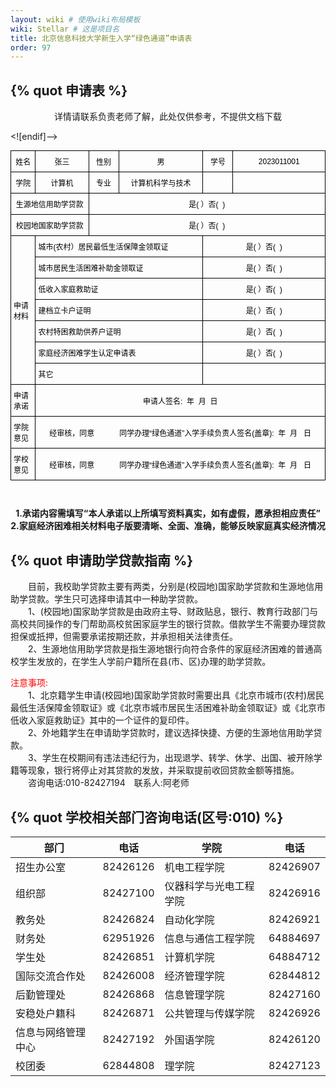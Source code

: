 ```yaml
---
layout: wiki # 使用wiki布局模板
wiki: Stellar # 这是项目名
title: 北京信息科技大学新生入学“绿色通道”申请表
order: 97
---
```


##

## {% quot 申请表 %}

<div class="tag-plugin note">
    <div class="body">
        <p style="text-align:center;">
详情请联系负责老师了解，此处仅供参考，不提供文档下载
</p>
    </div>
</div>


<html xmlns:v="urn:schemas-microsoft-com:vml" xmlns:o="urn:schemas-microsoft-com:office:office"
    xmlns:w="urn:schemas-microsoft-com:office:word" xmlns:m="http://schemas.microsoft.com/office/2004/12/omml"
    xmlns="http://www.w3.org/TR/REC-html40">

<head>
    <meta http-equiv=Content-Type content="text/html; charset=gb2312">
    <meta name=ProgId content=Word.Document>
    <meta name=Generator content="Microsoft Word 15">
    <meta name=Originator content="Microsoft Word 15">
    <link rel=File-List href="姓名.files/filelist.xml">
    <!--[if gte mso 9]><xml>
 <o:DocumentProperties>
  <o:Author>高 晗</o:Author>
  <o:LastAuthor>高 晗</o:LastAuthor>
  <o:Revision>2</o:Revision>
  <o:TotalTime>3</o:TotalTime>
  <o:Created>2023-04-03T13:48:00Z</o:Created>
  <o:LastSaved>2023-04-03T14:10:00Z</o:LastSaved>
  <o:Pages>1</o:Pages>
  <o:Words>58</o:Words>
  <o:Characters>332</o:Characters>
  <o:Lines>2</o:Lines>
  <o:Paragraphs>1</o:Paragraphs>
  <o:CharactersWithSpaces>389</o:CharactersWithSpaces>
  <o:Version>16.00</o:Version>
 </o:DocumentProperties>
 <o:OfficeDocumentSettings>
  <o:AllowPNG/>
 </o:OfficeDocumentSettings>
</xml><![endif]-->
    <link rel=themeData href="姓名.files/themedata.thmx">
    <link rel=colorSchemeMapping href="姓名.files/colorschememapping.xml">
    <!--[if gte mso 9]><xml>
 <w:WordDocument>
  <w:View>Print</w:View>
  <w:Zoom>132</w:Zoom>
  <w:SpellingState>Clean</w:SpellingState>
  <w:GrammarState>Clean</w:GrammarState>
  <w:TrackMoves>false</w:TrackMoves>
  <w:TrackFormatting/>
  <w:PunctuationKerning/>
  <w:DrawingGridVerticalSpacing>7.8 磅</w:DrawingGridVerticalSpacing>
  <w:DisplayHorizontalDrawingGridEvery>0</w:DisplayHorizontalDrawingGridEvery>
  <w:DisplayVerticalDrawingGridEvery>2</w:DisplayVerticalDrawingGridEvery>
  <w:ValidateAgainstSchemas/>
  <w:SaveIfXMLInvalid>false</w:SaveIfXMLInvalid>
  <w:IgnoreMixedContent>false</w:IgnoreMixedContent>
  <w:AlwaysShowPlaceholderText>false</w:AlwaysShowPlaceholderText>
  <w:DoNotPromoteQF/>
  <w:LidThemeOther>EN-US</w:LidThemeOther>
  <w:LidThemeAsian>ZH-CN</w:LidThemeAsian>
  <w:LidThemeComplexScript>X-NONE</w:LidThemeComplexScript>
  <w:Compatibility>
   <w:SpaceForUL/>
   <w:BalanceSingleByteDoubleByteWidth/>
   <w:DoNotLeaveBackslashAlone/>
   <w:ULTrailSpace/>
   <w:DoNotExpandShiftReturn/>
   <w:AdjustLineHeightInTable/>
   <w:BreakWrappedTables/>
   <w:SnapToGridInCell/>
   <w:WrapTextWithPunct/>
   <w:UseAsianBreakRules/>
   <w:DontGrowAutofit/>
   <w:SplitPgBreakAndParaMark/>
   <w:EnableOpenTypeKerning/>
   <w:DontFlipMirrorIndents/>
   <w:OverrideTableStyleHps/>
   <w:UseFELayout/>
  </w:Compatibility>
  <w:BrowserLevel>MicrosoftInternetExplorer4</w:BrowserLevel>
  <m:mathPr>
   <m:mathFont m:val="Cambria Math"/>
   <m:brkBin m:val="before"/>
   <m:brkBinSub m:val="&#45;-"/>
   <m:smallFrac m:val="off"/>
   <m:dispDef/>
   <m:lMargin m:val="0"/>
   <m:rMargin m:val="0"/>
   <m:defJc m:val="centerGroup"/>
   <m:wrapIndent m:val="1440"/>
   <m:intLim m:val="subSup"/>
   <m:naryLim m:val="undOvr"/>
  </m:mathPr></w:WordDocument>
</xml><![endif]-->
    <!--[if gte mso 9]><xml>
 <w:LatentStyles DefLockedState="false" DefUnhideWhenUsed="false"
  DefSemiHidden="false" DefQFormat="false" DefPriority="99"
  LatentStyleCount="376">
  <w:LsdException Locked="false" Priority="0" QFormat="true" Name="Normal"/>
  <w:LsdException Locked="false" Priority="9" QFormat="true" Name="heading 1"/>
  <w:LsdException Locked="false" Priority="9" SemiHidden="true"
   UnhideWhenUsed="true" QFormat="true" Name="heading 2"/>
  <w:LsdException Locked="false" Priority="9" SemiHidden="true"
   UnhideWhenUsed="true" QFormat="true" Name="heading 3"/>
  <w:LsdException Locked="false" Priority="9" SemiHidden="true"
   UnhideWhenUsed="true" QFormat="true" Name="heading 4"/>
  <w:LsdException Locked="false" Priority="9" SemiHidden="true"
   UnhideWhenUsed="true" QFormat="true" Name="heading 5"/>
  <w:LsdException Locked="false" Priority="9" SemiHidden="true"
   UnhideWhenUsed="true" QFormat="true" Name="heading 6"/>
  <w:LsdException Locked="false" Priority="9" SemiHidden="true"
   UnhideWhenUsed="true" QFormat="true" Name="heading 7"/>
  <w:LsdException Locked="false" Priority="9" SemiHidden="true"
   UnhideWhenUsed="true" QFormat="true" Name="heading 8"/>
  <w:LsdException Locked="false" Priority="9" SemiHidden="true"
   UnhideWhenUsed="true" QFormat="true" Name="heading 9"/>
  <w:LsdException Locked="false" SemiHidden="true" UnhideWhenUsed="true"
   Name="index 1"/>
  <w:LsdException Locked="false" SemiHidden="true" UnhideWhenUsed="true"
   Name="index 2"/>
  <w:LsdException Locked="false" SemiHidden="true" UnhideWhenUsed="true"
   Name="index 3"/>
  <w:LsdException Locked="false" SemiHidden="true" UnhideWhenUsed="true"
   Name="index 4"/>
  <w:LsdException Locked="false" SemiHidden="true" UnhideWhenUsed="true"
   Name="index 5"/>
  <w:LsdException Locked="false" SemiHidden="true" UnhideWhenUsed="true"
   Name="index 6"/>
  <w:LsdException Locked="false" SemiHidden="true" UnhideWhenUsed="true"
   Name="index 7"/>
  <w:LsdException Locked="false" SemiHidden="true" UnhideWhenUsed="true"
   Name="index 8"/>
  <w:LsdException Locked="false" SemiHidden="true" UnhideWhenUsed="true"
   Name="index 9"/>
  <w:LsdException Locked="false" Priority="39" SemiHidden="true"
   UnhideWhenUsed="true" Name="toc 1"/>
  <w:LsdException Locked="false" Priority="39" SemiHidden="true"
   UnhideWhenUsed="true" Name="toc 2"/>
  <w:LsdException Locked="false" Priority="39" SemiHidden="true"
   UnhideWhenUsed="true" Name="toc 3"/>
  <w:LsdException Locked="false" Priority="39" SemiHidden="true"
   UnhideWhenUsed="true" Name="toc 4"/>
  <w:LsdException Locked="false" Priority="39" SemiHidden="true"
   UnhideWhenUsed="true" Name="toc 5"/>
  <w:LsdException Locked="false" Priority="39" SemiHidden="true"
   UnhideWhenUsed="true" Name="toc 6"/>
  <w:LsdException Locked="false" Priority="39" SemiHidden="true"
   UnhideWhenUsed="true" Name="toc 7"/>
  <w:LsdException Locked="false" Priority="39" SemiHidden="true"
   UnhideWhenUsed="true" Name="toc 8"/>
  <w:LsdException Locked="false" Priority="39" SemiHidden="true"
   UnhideWhenUsed="true" Name="toc 9"/>
  <w:LsdException Locked="false" SemiHidden="true" UnhideWhenUsed="true"
   Name="Normal Indent"/>
  <w:LsdException Locked="false" SemiHidden="true" UnhideWhenUsed="true"
   Name="footnote text"/>
  <w:LsdException Locked="false" SemiHidden="true" UnhideWhenUsed="true"
   Name="annotation text"/>
  <w:LsdException Locked="false" SemiHidden="true" UnhideWhenUsed="true"
   Name="header"/>
  <w:LsdException Locked="false" SemiHidden="true" UnhideWhenUsed="true"
   Name="footer"/>
  <w:LsdException Locked="false" SemiHidden="true" UnhideWhenUsed="true"
   Name="index heading"/>
  <w:LsdException Locked="false" Priority="35" SemiHidden="true"
   UnhideWhenUsed="true" QFormat="true" Name="caption"/>
  <w:LsdException Locked="false" SemiHidden="true" UnhideWhenUsed="true"
   Name="table of figures"/>
  <w:LsdException Locked="false" SemiHidden="true" UnhideWhenUsed="true"
   Name="envelope address"/>
  <w:LsdException Locked="false" SemiHidden="true" UnhideWhenUsed="true"
   Name="envelope return"/>
  <w:LsdException Locked="false" SemiHidden="true" UnhideWhenUsed="true"
   Name="footnote reference"/>
  <w:LsdException Locked="false" SemiHidden="true" UnhideWhenUsed="true"
   Name="annotation reference"/>
  <w:LsdException Locked="false" SemiHidden="true" UnhideWhenUsed="true"
   Name="line number"/>
  <w:LsdException Locked="false" SemiHidden="true" UnhideWhenUsed="true"
   Name="page number"/>
  <w:LsdException Locked="false" SemiHidden="true" UnhideWhenUsed="true"
   Name="endnote reference"/>
  <w:LsdException Locked="false" SemiHidden="true" UnhideWhenUsed="true"
   Name="endnote text"/>
  <w:LsdException Locked="false" SemiHidden="true" UnhideWhenUsed="true"
   Name="table of authorities"/>
  <w:LsdException Locked="false" SemiHidden="true" UnhideWhenUsed="true"
   Name="macro"/>
  <w:LsdException Locked="false" SemiHidden="true" UnhideWhenUsed="true"
   Name="toa heading"/>
  <w:LsdException Locked="false" SemiHidden="true" UnhideWhenUsed="true"
   Name="List"/>
  <w:LsdException Locked="false" SemiHidden="true" UnhideWhenUsed="true"
   Name="List Bullet"/>
  <w:LsdException Locked="false" SemiHidden="true" UnhideWhenUsed="true"
   Name="List Number"/>
  <w:LsdException Locked="false" SemiHidden="true" UnhideWhenUsed="true"
   Name="List 2"/>
  <w:LsdException Locked="false" SemiHidden="true" UnhideWhenUsed="true"
   Name="List 3"/>
  <w:LsdException Locked="false" SemiHidden="true" UnhideWhenUsed="true"
   Name="List 4"/>
  <w:LsdException Locked="false" SemiHidden="true" UnhideWhenUsed="true"
   Name="List 5"/>
  <w:LsdException Locked="false" SemiHidden="true" UnhideWhenUsed="true"
   Name="List Bullet 2"/>
  <w:LsdException Locked="false" SemiHidden="true" UnhideWhenUsed="true"
   Name="List Bullet 3"/>
  <w:LsdException Locked="false" SemiHidden="true" UnhideWhenUsed="true"
   Name="List Bullet 4"/>
  <w:LsdException Locked="false" SemiHidden="true" UnhideWhenUsed="true"
   Name="List Bullet 5"/>
  <w:LsdException Locked="false" SemiHidden="true" UnhideWhenUsed="true"
   Name="List Number 2"/>
  <w:LsdException Locked="false" SemiHidden="true" UnhideWhenUsed="true"
   Name="List Number 3"/>
  <w:LsdException Locked="false" SemiHidden="true" UnhideWhenUsed="true"
   Name="List Number 4"/>
  <w:LsdException Locked="false" SemiHidden="true" UnhideWhenUsed="true"
   Name="List Number 5"/>
  <w:LsdException Locked="false" Priority="10" QFormat="true" Name="Title"/>
  <w:LsdException Locked="false" SemiHidden="true" UnhideWhenUsed="true"
   Name="Closing"/>
  <w:LsdException Locked="false" SemiHidden="true" UnhideWhenUsed="true"
   Name="Signature"/>
  <w:LsdException Locked="false" Priority="1" SemiHidden="true"
   UnhideWhenUsed="true" Name="Default Paragraph Font"/>
  <w:LsdException Locked="false" SemiHidden="true" UnhideWhenUsed="true"
   Name="Body Text"/>
  <w:LsdException Locked="false" SemiHidden="true" UnhideWhenUsed="true"
   Name="Body Text Indent"/>
  <w:LsdException Locked="false" SemiHidden="true" UnhideWhenUsed="true"
   Name="List Continue"/>
  <w:LsdException Locked="false" SemiHidden="true" UnhideWhenUsed="true"
   Name="List Continue 2"/>
  <w:LsdException Locked="false" SemiHidden="true" UnhideWhenUsed="true"
   Name="List Continue 3"/>
  <w:LsdException Locked="false" SemiHidden="true" UnhideWhenUsed="true"
   Name="List Continue 4"/>
  <w:LsdException Locked="false" SemiHidden="true" UnhideWhenUsed="true"
   Name="List Continue 5"/>
  <w:LsdException Locked="false" SemiHidden="true" UnhideWhenUsed="true"
   Name="Message Header"/>
  <w:LsdException Locked="false" Priority="11" QFormat="true" Name="Subtitle"/>
  <w:LsdException Locked="false" SemiHidden="true" UnhideWhenUsed="true"
   Name="Salutation"/>
  <w:LsdException Locked="false" SemiHidden="true" UnhideWhenUsed="true"
   Name="Date"/>
  <w:LsdException Locked="false" SemiHidden="true" UnhideWhenUsed="true"
   Name="Body Text First Indent"/>
  <w:LsdException Locked="false" SemiHidden="true" UnhideWhenUsed="true"
   Name="Body Text First Indent 2"/>
  <w:LsdException Locked="false" SemiHidden="true" UnhideWhenUsed="true"
   Name="Note Heading"/>
  <w:LsdException Locked="false" SemiHidden="true" UnhideWhenUsed="true"
   Name="Body Text 2"/>
  <w:LsdException Locked="false" SemiHidden="true" UnhideWhenUsed="true"
   Name="Body Text 3"/>
  <w:LsdException Locked="false" SemiHidden="true" UnhideWhenUsed="true"
   Name="Body Text Indent 2"/>
  <w:LsdException Locked="false" SemiHidden="true" UnhideWhenUsed="true"
   Name="Body Text Indent 3"/>
  <w:LsdException Locked="false" SemiHidden="true" UnhideWhenUsed="true"
   Name="Block Text"/>
  <w:LsdException Locked="false" SemiHidden="true" UnhideWhenUsed="true"
   Name="Hyperlink"/>
  <w:LsdException Locked="false" SemiHidden="true" UnhideWhenUsed="true"
   Name="FollowedHyperlink"/>
  <w:LsdException Locked="false" Priority="22" QFormat="true" Name="Strong"/>
  <w:LsdException Locked="false" Priority="20" QFormat="true" Name="Emphasis"/>
  <w:LsdException Locked="false" SemiHidden="true" UnhideWhenUsed="true"
   Name="Document Map"/>
  <w:LsdException Locked="false" SemiHidden="true" UnhideWhenUsed="true"
   Name="Plain Text"/>
  <w:LsdException Locked="false" SemiHidden="true" UnhideWhenUsed="true"
   Name="E-mail Signature"/>
  <w:LsdException Locked="false" SemiHidden="true" UnhideWhenUsed="true"
   Name="HTML Top of Form"/>
  <w:LsdException Locked="false" SemiHidden="true" UnhideWhenUsed="true"
   Name="HTML Bottom of Form"/>
  <w:LsdException Locked="false" SemiHidden="true" UnhideWhenUsed="true"
   Name="Normal (Web)"/>
  <w:LsdException Locked="false" SemiHidden="true" UnhideWhenUsed="true"
   Name="HTML Acronym"/>
  <w:LsdException Locked="false" SemiHidden="true" UnhideWhenUsed="true"
   Name="HTML Address"/>
  <w:LsdException Locked="false" SemiHidden="true" UnhideWhenUsed="true"
   Name="HTML Cite"/>
  <w:LsdException Locked="false" SemiHidden="true" UnhideWhenUsed="true"
   Name="HTML Code"/>
  <w:LsdException Locked="false" SemiHidden="true" UnhideWhenUsed="true"
   Name="HTML Definition"/>
  <w:LsdException Locked="false" SemiHidden="true" UnhideWhenUsed="true"
   Name="HTML Keyboard"/>
  <w:LsdException Locked="false" SemiHidden="true" UnhideWhenUsed="true"
   Name="HTML Preformatted"/>
  <w:LsdException Locked="false" SemiHidden="true" UnhideWhenUsed="true"
   Name="HTML Sample"/>
  <w:LsdException Locked="false" SemiHidden="true" UnhideWhenUsed="true"
   Name="HTML Typewriter"/>
  <w:LsdException Locked="false" SemiHidden="true" UnhideWhenUsed="true"
   Name="HTML Variable"/>
  <w:LsdException Locked="false" SemiHidden="true" UnhideWhenUsed="true"
   Name="Normal Table"/>
  <w:LsdException Locked="false" SemiHidden="true" UnhideWhenUsed="true"
   Name="annotation subject"/>
  <w:LsdException Locked="false" SemiHidden="true" UnhideWhenUsed="true"
   Name="No List"/>
  <w:LsdException Locked="false" SemiHidden="true" UnhideWhenUsed="true"
   Name="Outline List 1"/>
  <w:LsdException Locked="false" SemiHidden="true" UnhideWhenUsed="true"
   Name="Outline List 2"/>
  <w:LsdException Locked="false" SemiHidden="true" UnhideWhenUsed="true"
   Name="Outline List 3"/>
  <w:LsdException Locked="false" SemiHidden="true" UnhideWhenUsed="true"
   Name="Table Simple 1"/>
  <w:LsdException Locked="false" SemiHidden="true" UnhideWhenUsed="true"
   Name="Table Simple 2"/>
  <w:LsdException Locked="false" SemiHidden="true" UnhideWhenUsed="true"
   Name="Table Simple 3"/>
  <w:LsdException Locked="false" SemiHidden="true" UnhideWhenUsed="true"
   Name="Table Classic 1"/>
  <w:LsdException Locked="false" SemiHidden="true" UnhideWhenUsed="true"
   Name="Table Classic 2"/>
  <w:LsdException Locked="false" SemiHidden="true" UnhideWhenUsed="true"
   Name="Table Classic 3"/>
  <w:LsdException Locked="false" SemiHidden="true" UnhideWhenUsed="true"
   Name="Table Classic 4"/>
  <w:LsdException Locked="false" SemiHidden="true" UnhideWhenUsed="true"
   Name="Table Colorful 1"/>
  <w:LsdException Locked="false" SemiHidden="true" UnhideWhenUsed="true"
   Name="Table Colorful 2"/>
  <w:LsdException Locked="false" SemiHidden="true" UnhideWhenUsed="true"
   Name="Table Colorful 3"/>
  <w:LsdException Locked="false" SemiHidden="true" UnhideWhenUsed="true"
   Name="Table Columns 1"/>
  <w:LsdException Locked="false" SemiHidden="true" UnhideWhenUsed="true"
   Name="Table Columns 2"/>
  <w:LsdException Locked="false" SemiHidden="true" UnhideWhenUsed="true"
   Name="Table Columns 3"/>
  <w:LsdException Locked="false" SemiHidden="true" UnhideWhenUsed="true"
   Name="Table Columns 4"/>
  <w:LsdException Locked="false" SemiHidden="true" UnhideWhenUsed="true"
   Name="Table Columns 5"/>
  <w:LsdException Locked="false" SemiHidden="true" UnhideWhenUsed="true"
   Name="Table Grid 1"/>
  <w:LsdException Locked="false" SemiHidden="true" UnhideWhenUsed="true"
   Name="Table Grid 2"/>
  <w:LsdException Locked="false" SemiHidden="true" UnhideWhenUsed="true"
   Name="Table Grid 3"/>
  <w:LsdException Locked="false" SemiHidden="true" UnhideWhenUsed="true"
   Name="Table Grid 4"/>
  <w:LsdException Locked="false" SemiHidden="true" UnhideWhenUsed="true"
   Name="Table Grid 5"/>
  <w:LsdException Locked="false" SemiHidden="true" UnhideWhenUsed="true"
   Name="Table Grid 6"/>
  <w:LsdException Locked="false" SemiHidden="true" UnhideWhenUsed="true"
   Name="Table Grid 7"/>
  <w:LsdException Locked="false" SemiHidden="true" UnhideWhenUsed="true"
   Name="Table Grid 8"/>
  <w:LsdException Locked="false" SemiHidden="true" UnhideWhenUsed="true"
   Name="Table List 1"/>
  <w:LsdException Locked="false" SemiHidden="true" UnhideWhenUsed="true"
   Name="Table List 2"/>
  <w:LsdException Locked="false" SemiHidden="true" UnhideWhenUsed="true"
   Name="Table List 3"/>
  <w:LsdException Locked="false" SemiHidden="true" UnhideWhenUsed="true"
   Name="Table List 4"/>
  <w:LsdException Locked="false" SemiHidden="true" UnhideWhenUsed="true"
   Name="Table List 5"/>
  <w:LsdException Locked="false" SemiHidden="true" UnhideWhenUsed="true"
   Name="Table List 6"/>
  <w:LsdException Locked="false" SemiHidden="true" UnhideWhenUsed="true"
   Name="Table List 7"/>
  <w:LsdException Locked="false" SemiHidden="true" UnhideWhenUsed="true"
   Name="Table List 8"/>
  <w:LsdException Locked="false" SemiHidden="true" UnhideWhenUsed="true"
   Name="Table 3D effects 1"/>
  <w:LsdException Locked="false" SemiHidden="true" UnhideWhenUsed="true"
   Name="Table 3D effects 2"/>
  <w:LsdException Locked="false" SemiHidden="true" UnhideWhenUsed="true"
   Name="Table 3D effects 3"/>
  <w:LsdException Locked="false" SemiHidden="true" UnhideWhenUsed="true"
   Name="Table Contemporary"/>
  <w:LsdException Locked="false" SemiHidden="true" UnhideWhenUsed="true"
   Name="Table Elegant"/>
  <w:LsdException Locked="false" SemiHidden="true" UnhideWhenUsed="true"
   Name="Table Professional"/>
  <w:LsdException Locked="false" SemiHidden="true" UnhideWhenUsed="true"
   Name="Table Subtle 1"/>
  <w:LsdException Locked="false" SemiHidden="true" UnhideWhenUsed="true"
   Name="Table Subtle 2"/>
  <w:LsdException Locked="false" SemiHidden="true" UnhideWhenUsed="true"
   Name="Table Web 1"/>
  <w:LsdException Locked="false" SemiHidden="true" UnhideWhenUsed="true"
   Name="Table Web 2"/>
  <w:LsdException Locked="false" SemiHidden="true" UnhideWhenUsed="true"
   Name="Table Web 3"/>
  <w:LsdException Locked="false" SemiHidden="true" UnhideWhenUsed="true"
   Name="Balloon Text"/>
  <w:LsdException Locked="false" Priority="59" QFormat="true" Name="Table Grid"/>
  <w:LsdException Locked="false" SemiHidden="true" UnhideWhenUsed="true"
   Name="Table Theme"/>
  <w:LsdException Locked="false" SemiHidden="true" Name="Placeholder Text"/>
  <w:LsdException Locked="false" Priority="1" QFormat="true" Name="No Spacing"/>
  <w:LsdException Locked="false" Priority="60" Name="Light Shading"/>
  <w:LsdException Locked="false" Priority="61" Name="Light List"/>
  <w:LsdException Locked="false" Priority="62" Name="Light Grid"/>
  <w:LsdException Locked="false" Priority="63" Name="Medium Shading 1"/>
  <w:LsdException Locked="false" Priority="64" Name="Medium Shading 2"/>
  <w:LsdException Locked="false" Priority="65" Name="Medium List 1"/>
  <w:LsdException Locked="false" Priority="66" Name="Medium List 2"/>
  <w:LsdException Locked="false" Priority="67" Name="Medium Grid 1"/>
  <w:LsdException Locked="false" Priority="68" Name="Medium Grid 2"/>
  <w:LsdException Locked="false" Priority="69" Name="Medium Grid 3"/>
  <w:LsdException Locked="false" Priority="70" Name="Dark List"/>
  <w:LsdException Locked="false" Priority="71" Name="Colorful Shading"/>
  <w:LsdException Locked="false" Priority="72" Name="Colorful List"/>
  <w:LsdException Locked="false" Priority="73" Name="Colorful Grid"/>
  <w:LsdException Locked="false" Priority="60" Name="Light Shading Accent 1"/>
  <w:LsdException Locked="false" Priority="61" Name="Light List Accent 1"/>
  <w:LsdException Locked="false" Priority="62" Name="Light Grid Accent 1"/>
  <w:LsdException Locked="false" Priority="63" Name="Medium Shading 1 Accent 1"/>
  <w:LsdException Locked="false" Priority="64" Name="Medium Shading 2 Accent 1"/>
  <w:LsdException Locked="false" Priority="65" Name="Medium List 1 Accent 1"/>
  <w:LsdException Locked="false" SemiHidden="true" Name="Revision"/>
  <w:LsdException Locked="false" Priority="34" QFormat="true"
   Name="List Paragraph"/>
  <w:LsdException Locked="false" Priority="29" QFormat="true" Name="Quote"/>
  <w:LsdException Locked="false" Priority="30" QFormat="true"
   Name="Intense Quote"/>
  <w:LsdException Locked="false" Priority="66" Name="Medium List 2 Accent 1"/>
  <w:LsdException Locked="false" Priority="67" Name="Medium Grid 1 Accent 1"/>
  <w:LsdException Locked="false" Priority="68" Name="Medium Grid 2 Accent 1"/>
  <w:LsdException Locked="false" Priority="69" Name="Medium Grid 3 Accent 1"/>
  <w:LsdException Locked="false" Priority="70" Name="Dark List Accent 1"/>
  <w:LsdException Locked="false" Priority="71" Name="Colorful Shading Accent 1"/>
  <w:LsdException Locked="false" Priority="72" Name="Colorful List Accent 1"/>
  <w:LsdException Locked="false" Priority="73" Name="Colorful Grid Accent 1"/>
  <w:LsdException Locked="false" Priority="60" Name="Light Shading Accent 2"/>
  <w:LsdException Locked="false" Priority="61" Name="Light List Accent 2"/>
  <w:LsdException Locked="false" Priority="62" Name="Light Grid Accent 2"/>
  <w:LsdException Locked="false" Priority="63" Name="Medium Shading 1 Accent 2"/>
  <w:LsdException Locked="false" Priority="64" Name="Medium Shading 2 Accent 2"/>
  <w:LsdException Locked="false" Priority="65" Name="Medium List 1 Accent 2"/>
  <w:LsdException Locked="false" Priority="66" Name="Medium List 2 Accent 2"/>
  <w:LsdException Locked="false" Priority="67" Name="Medium Grid 1 Accent 2"/>
  <w:LsdException Locked="false" Priority="68" Name="Medium Grid 2 Accent 2"/>
  <w:LsdException Locked="false" Priority="69" Name="Medium Grid 3 Accent 2"/>
  <w:LsdException Locked="false" Priority="70" Name="Dark List Accent 2"/>
  <w:LsdException Locked="false" Priority="71" Name="Colorful Shading Accent 2"/>
  <w:LsdException Locked="false" Priority="72" Name="Colorful List Accent 2"/>
  <w:LsdException Locked="false" Priority="73" Name="Colorful Grid Accent 2"/>
  <w:LsdException Locked="false" Priority="60" Name="Light Shading Accent 3"/>
  <w:LsdException Locked="false" Priority="61" Name="Light List Accent 3"/>
  <w:LsdException Locked="false" Priority="62" Name="Light Grid Accent 3"/>
  <w:LsdException Locked="false" Priority="63" Name="Medium Shading 1 Accent 3"/>
  <w:LsdException Locked="false" Priority="64" Name="Medium Shading 2 Accent 3"/>
  <w:LsdException Locked="false" Priority="65" Name="Medium List 1 Accent 3"/>
  <w:LsdException Locked="false" Priority="66" Name="Medium List 2 Accent 3"/>
  <w:LsdException Locked="false" Priority="67" Name="Medium Grid 1 Accent 3"/>
  <w:LsdException Locked="false" Priority="68" Name="Medium Grid 2 Accent 3"/>
  <w:LsdException Locked="false" Priority="69" Name="Medium Grid 3 Accent 3"/>
  <w:LsdException Locked="false" Priority="70" Name="Dark List Accent 3"/>
  <w:LsdException Locked="false" Priority="71" Name="Colorful Shading Accent 3"/>
  <w:LsdException Locked="false" Priority="72" Name="Colorful List Accent 3"/>
  <w:LsdException Locked="false" Priority="73" Name="Colorful Grid Accent 3"/>
  <w:LsdException Locked="false" Priority="60" Name="Light Shading Accent 4"/>
  <w:LsdException Locked="false" Priority="61" Name="Light List Accent 4"/>
  <w:LsdException Locked="false" Priority="62" Name="Light Grid Accent 4"/>
  <w:LsdException Locked="false" Priority="63" Name="Medium Shading 1 Accent 4"/>
  <w:LsdException Locked="false" Priority="64" Name="Medium Shading 2 Accent 4"/>
  <w:LsdException Locked="false" Priority="65" Name="Medium List 1 Accent 4"/>
  <w:LsdException Locked="false" Priority="66" Name="Medium List 2 Accent 4"/>
  <w:LsdException Locked="false" Priority="67" Name="Medium Grid 1 Accent 4"/>
  <w:LsdException Locked="false" Priority="68" Name="Medium Grid 2 Accent 4"/>
  <w:LsdException Locked="false" Priority="69" Name="Medium Grid 3 Accent 4"/>
  <w:LsdException Locked="false" Priority="70" Name="Dark List Accent 4"/>
  <w:LsdException Locked="false" Priority="71" Name="Colorful Shading Accent 4"/>
  <w:LsdException Locked="false" Priority="72" Name="Colorful List Accent 4"/>
  <w:LsdException Locked="false" Priority="73" Name="Colorful Grid Accent 4"/>
  <w:LsdException Locked="false" Priority="60" Name="Light Shading Accent 5"/>
  <w:LsdException Locked="false" Priority="61" Name="Light List Accent 5"/>
  <w:LsdException Locked="false" Priority="62" Name="Light Grid Accent 5"/>
  <w:LsdException Locked="false" Priority="63" Name="Medium Shading 1 Accent 5"/>
  <w:LsdException Locked="false" Priority="64" Name="Medium Shading 2 Accent 5"/>
  <w:LsdException Locked="false" Priority="65" Name="Medium List 1 Accent 5"/>
  <w:LsdException Locked="false" Priority="66" Name="Medium List 2 Accent 5"/>
  <w:LsdException Locked="false" Priority="67" Name="Medium Grid 1 Accent 5"/>
  <w:LsdException Locked="false" Priority="68" Name="Medium Grid 2 Accent 5"/>
  <w:LsdException Locked="false" Priority="69" Name="Medium Grid 3 Accent 5"/>
  <w:LsdException Locked="false" Priority="70" Name="Dark List Accent 5"/>
  <w:LsdException Locked="false" Priority="71" Name="Colorful Shading Accent 5"/>
  <w:LsdException Locked="false" Priority="72" Name="Colorful List Accent 5"/>
  <w:LsdException Locked="false" Priority="73" Name="Colorful Grid Accent 5"/>
  <w:LsdException Locked="false" Priority="60" Name="Light Shading Accent 6"/>
  <w:LsdException Locked="false" Priority="61" Name="Light List Accent 6"/>
  <w:LsdException Locked="false" Priority="62" Name="Light Grid Accent 6"/>
  <w:LsdException Locked="false" Priority="63" Name="Medium Shading 1 Accent 6"/>
  <w:LsdException Locked="false" Priority="64" Name="Medium Shading 2 Accent 6"/>
  <w:LsdException Locked="false" Priority="65" Name="Medium List 1 Accent 6"/>
  <w:LsdException Locked="false" Priority="66" Name="Medium List 2 Accent 6"/>
  <w:LsdException Locked="false" Priority="67" Name="Medium Grid 1 Accent 6"/>
  <w:LsdException Locked="false" Priority="68" Name="Medium Grid 2 Accent 6"/>
  <w:LsdException Locked="false" Priority="69" Name="Medium Grid 3 Accent 6"/>
  <w:LsdException Locked="false" Priority="70" Name="Dark List Accent 6"/>
  <w:LsdException Locked="false" Priority="71" Name="Colorful Shading Accent 6"/>
  <w:LsdException Locked="false" Priority="72" Name="Colorful List Accent 6"/>
  <w:LsdException Locked="false" Priority="73" Name="Colorful Grid Accent 6"/>
  <w:LsdException Locked="false" Priority="19" QFormat="true"
   Name="Subtle Emphasis"/>
  <w:LsdException Locked="false" Priority="21" QFormat="true"
   Name="Intense Emphasis"/>
  <w:LsdException Locked="false" Priority="31" QFormat="true"
   Name="Subtle Reference"/>
  <w:LsdException Locked="false" Priority="32" QFormat="true"
   Name="Intense Reference"/>
  <w:LsdException Locked="false" Priority="33" QFormat="true" Name="Book Title"/>
  <w:LsdException Locked="false" Priority="37" SemiHidden="true"
   UnhideWhenUsed="true" Name="Bibliography"/>
  <w:LsdException Locked="false" Priority="39" SemiHidden="true"
   UnhideWhenUsed="true" QFormat="true" Name="TOC Heading"/>
  <w:LsdException Locked="false" Priority="41" Name="Plain Table 1"/>
  <w:LsdException Locked="false" Priority="42" Name="Plain Table 2"/>
  <w:LsdException Locked="false" Priority="43" Name="Plain Table 3"/>
  <w:LsdException Locked="false" Priority="44" Name="Plain Table 4"/>
  <w:LsdException Locked="false" Priority="45" Name="Plain Table 5"/>
  <w:LsdException Locked="false" Priority="40" Name="Grid Table Light"/>
  <w:LsdException Locked="false" Priority="46" Name="Grid Table 1 Light"/>
  <w:LsdException Locked="false" Priority="47" Name="Grid Table 2"/>
  <w:LsdException Locked="false" Priority="48" Name="Grid Table 3"/>
  <w:LsdException Locked="false" Priority="49" Name="Grid Table 4"/>
  <w:LsdException Locked="false" Priority="50" Name="Grid Table 5 Dark"/>
  <w:LsdException Locked="false" Priority="51" Name="Grid Table 6 Colorful"/>
  <w:LsdException Locked="false" Priority="52" Name="Grid Table 7 Colorful"/>
  <w:LsdException Locked="false" Priority="46"
   Name="Grid Table 1 Light Accent 1"/>
  <w:LsdException Locked="false" Priority="47" Name="Grid Table 2 Accent 1"/>
  <w:LsdException Locked="false" Priority="48" Name="Grid Table 3 Accent 1"/>
  <w:LsdException Locked="false" Priority="49" Name="Grid Table 4 Accent 1"/>
  <w:LsdException Locked="false" Priority="50" Name="Grid Table 5 Dark Accent 1"/>
  <w:LsdException Locked="false" Priority="51"
   Name="Grid Table 6 Colorful Accent 1"/>
  <w:LsdException Locked="false" Priority="52"
   Name="Grid Table 7 Colorful Accent 1"/>
  <w:LsdException Locked="false" Priority="46"
   Name="Grid Table 1 Light Accent 2"/>
  <w:LsdException Locked="false" Priority="47" Name="Grid Table 2 Accent 2"/>
  <w:LsdException Locked="false" Priority="48" Name="Grid Table 3 Accent 2"/>
  <w:LsdException Locked="false" Priority="49" Name="Grid Table 4 Accent 2"/>
  <w:LsdException Locked="false" Priority="50" Name="Grid Table 5 Dark Accent 2"/>
  <w:LsdException Locked="false" Priority="51"
   Name="Grid Table 6 Colorful Accent 2"/>
  <w:LsdException Locked="false" Priority="52"
   Name="Grid Table 7 Colorful Accent 2"/>
  <w:LsdException Locked="false" Priority="46"
   Name="Grid Table 1 Light Accent 3"/>
  <w:LsdException Locked="false" Priority="47" Name="Grid Table 2 Accent 3"/>
  <w:LsdException Locked="false" Priority="48" Name="Grid Table 3 Accent 3"/>
  <w:LsdException Locked="false" Priority="49" Name="Grid Table 4 Accent 3"/>
  <w:LsdException Locked="false" Priority="50" Name="Grid Table 5 Dark Accent 3"/>
  <w:LsdException Locked="false" Priority="51"
   Name="Grid Table 6 Colorful Accent 3"/>
  <w:LsdException Locked="false" Priority="52"
   Name="Grid Table 7 Colorful Accent 3"/>
  <w:LsdException Locked="false" Priority="46"
   Name="Grid Table 1 Light Accent 4"/>
  <w:LsdException Locked="false" Priority="47" Name="Grid Table 2 Accent 4"/>
  <w:LsdException Locked="false" Priority="48" Name="Grid Table 3 Accent 4"/>
  <w:LsdException Locked="false" Priority="49" Name="Grid Table 4 Accent 4"/>
  <w:LsdException Locked="false" Priority="50" Name="Grid Table 5 Dark Accent 4"/>
  <w:LsdException Locked="false" Priority="51"
   Name="Grid Table 6 Colorful Accent 4"/>
  <w:LsdException Locked="false" Priority="52"
   Name="Grid Table 7 Colorful Accent 4"/>
  <w:LsdException Locked="false" Priority="46"
   Name="Grid Table 1 Light Accent 5"/>
  <w:LsdException Locked="false" Priority="47" Name="Grid Table 2 Accent 5"/>
  <w:LsdException Locked="false" Priority="48" Name="Grid Table 3 Accent 5"/>
  <w:LsdException Locked="false" Priority="49" Name="Grid Table 4 Accent 5"/>
  <w:LsdException Locked="false" Priority="50" Name="Grid Table 5 Dark Accent 5"/>
  <w:LsdException Locked="false" Priority="51"
   Name="Grid Table 6 Colorful Accent 5"/>
  <w:LsdException Locked="false" Priority="52"
   Name="Grid Table 7 Colorful Accent 5"/>
  <w:LsdException Locked="false" Priority="46"
   Name="Grid Table 1 Light Accent 6"/>
  <w:LsdException Locked="false" Priority="47" Name="Grid Table 2 Accent 6"/>
  <w:LsdException Locked="false" Priority="48" Name="Grid Table 3 Accent 6"/>
  <w:LsdException Locked="false" Priority="49" Name="Grid Table 4 Accent 6"/>
  <w:LsdException Locked="false" Priority="50" Name="Grid Table 5 Dark Accent 6"/>
  <w:LsdException Locked="false" Priority="51"
   Name="Grid Table 6 Colorful Accent 6"/>
  <w:LsdException Locked="false" Priority="52"
   Name="Grid Table 7 Colorful Accent 6"/>
  <w:LsdException Locked="false" Priority="46" Name="List Table 1 Light"/>
  <w:LsdException Locked="false" Priority="47" Name="List Table 2"/>
  <w:LsdException Locked="false" Priority="48" Name="List Table 3"/>
  <w:LsdException Locked="false" Priority="49" Name="List Table 4"/>
  <w:LsdException Locked="false" Priority="50" Name="List Table 5 Dark"/>
  <w:LsdException Locked="false" Priority="51" Name="List Table 6 Colorful"/>
  <w:LsdException Locked="false" Priority="52" Name="List Table 7 Colorful"/>
  <w:LsdException Locked="false" Priority="46"
   Name="List Table 1 Light Accent 1"/>
  <w:LsdException Locked="false" Priority="47" Name="List Table 2 Accent 1"/>
  <w:LsdException Locked="false" Priority="48" Name="List Table 3 Accent 1"/>
  <w:LsdException Locked="false" Priority="49" Name="List Table 4 Accent 1"/>
  <w:LsdException Locked="false" Priority="50" Name="List Table 5 Dark Accent 1"/>
  <w:LsdException Locked="false" Priority="51"
   Name="List Table 6 Colorful Accent 1"/>
  <w:LsdException Locked="false" Priority="52"
   Name="List Table 7 Colorful Accent 1"/>
  <w:LsdException Locked="false" Priority="46"
   Name="List Table 1 Light Accent 2"/>
  <w:LsdException Locked="false" Priority="47" Name="List Table 2 Accent 2"/>
  <w:LsdException Locked="false" Priority="48" Name="List Table 3 Accent 2"/>
  <w:LsdException Locked="false" Priority="49" Name="List Table 4 Accent 2"/>
  <w:LsdException Locked="false" Priority="50" Name="List Table 5 Dark Accent 2"/>
  <w:LsdException Locked="false" Priority="51"
   Name="List Table 6 Colorful Accent 2"/>
  <w:LsdException Locked="false" Priority="52"
   Name="List Table 7 Colorful Accent 2"/>
  <w:LsdException Locked="false" Priority="46"
   Name="List Table 1 Light Accent 3"/>
  <w:LsdException Locked="false" Priority="47" Name="List Table 2 Accent 3"/>
  <w:LsdException Locked="false" Priority="48" Name="List Table 3 Accent 3"/>
  <w:LsdException Locked="false" Priority="49" Name="List Table 4 Accent 3"/>
  <w:LsdException Locked="false" Priority="50" Name="List Table 5 Dark Accent 3"/>
  <w:LsdException Locked="false" Priority="51"
   Name="List Table 6 Colorful Accent 3"/>
  <w:LsdException Locked="false" Priority="52"
   Name="List Table 7 Colorful Accent 3"/>
  <w:LsdException Locked="false" Priority="46"
   Name="List Table 1 Light Accent 4"/>
  <w:LsdException Locked="false" Priority="47" Name="List Table 2 Accent 4"/>
  <w:LsdException Locked="false" Priority="48" Name="List Table 3 Accent 4"/>
  <w:LsdException Locked="false" Priority="49" Name="List Table 4 Accent 4"/>
  <w:LsdException Locked="false" Priority="50" Name="List Table 5 Dark Accent 4"/>
  <w:LsdException Locked="false" Priority="51"
   Name="List Table 6 Colorful Accent 4"/>
  <w:LsdException Locked="false" Priority="52"
   Name="List Table 7 Colorful Accent 4"/>
  <w:LsdException Locked="false" Priority="46"
   Name="List Table 1 Light Accent 5"/>
  <w:LsdException Locked="false" Priority="47" Name="List Table 2 Accent 5"/>
  <w:LsdException Locked="false" Priority="48" Name="List Table 3 Accent 5"/>
  <w:LsdException Locked="false" Priority="49" Name="List Table 4 Accent 5"/>
  <w:LsdException Locked="false" Priority="50" Name="List Table 5 Dark Accent 5"/>
  <w:LsdException Locked="false" Priority="51"
   Name="List Table 6 Colorful Accent 5"/>
  <w:LsdException Locked="false" Priority="52"
   Name="List Table 7 Colorful Accent 5"/>
  <w:LsdException Locked="false" Priority="46"
   Name="List Table 1 Light Accent 6"/>
  <w:LsdException Locked="false" Priority="47" Name="List Table 2 Accent 6"/>
  <w:LsdException Locked="false" Priority="48" Name="List Table 3 Accent 6"/>
  <w:LsdException Locked="false" Priority="49" Name="List Table 4 Accent 6"/>
  <w:LsdException Locked="false" Priority="50" Name="List Table 5 Dark Accent 6"/>
  <w:LsdException Locked="false" Priority="51"
   Name="List Table 6 Colorful Accent 6"/>
  <w:LsdException Locked="false" Priority="52"
   Name="List Table 7 Colorful Accent 6"/>
  <w:LsdException Locked="false" SemiHidden="true" UnhideWhenUsed="true"
   Name="Mention"/>
  <w:LsdException Locked="false" SemiHidden="true" UnhideWhenUsed="true"
   Name="Smart Hyperlink"/>
  <w:LsdException Locked="false" SemiHidden="true" UnhideWhenUsed="true"
   Name="Hashtag"/>
  <w:LsdException Locked="false" SemiHidden="true" UnhideWhenUsed="true"
   Name="Unresolved Mention"/>
  <w:LsdException Locked="false" SemiHidden="true" UnhideWhenUsed="true"
   Name="Smart Link"/>
 </w:LatentStyles>
</xml><![endif]-->
    <style>
        <!--
        /* Font Definitions */
        @font-face {
            font-family: 宋体;
            panose-1: 2 1 6 0 3 1 1 1 1 1;
            mso-font-alt: SimSun;
            mso-font-charset: 134;
            mso-generic-font-family: auto;
            mso-font-pitch: variable;
            mso-font-signature: 3 680460288 22 0 262145 0;
        }

        @font-face {
            font-family: "Cambria Math";
            panose-1: 2 4 5 3 5 4 6 3 2 4;
            mso-font-charset: 0;
            mso-generic-font-family: roman;
            mso-font-pitch: variable;
            mso-font-signature: 3 0 0 0 1 0;
        }

        @font-face {
            font-family: 等线;
            panose-1: 2 1 6 0 3 1 1 1 1 1;
            mso-font-alt: DengXian;
            mso-font-charset: 134;
            mso-generic-font-family: auto;
            mso-font-pitch: variable;
            mso-font-signature: -1610612033 953122042 22 0 262159 0;
        }

        @font-face {
            font-family: 微软雅黑;
            panose-1: 2 11 5 3 2 2 4 2 2 4;
            mso-font-charset: 134;
            mso-generic-font-family: swiss;
            mso-font-pitch: variable;
            mso-font-signature: -2147483001 718224464 22 0 262175 0;
        }

        @font-face {
            font-family: "\@等线";
            panose-1: 2 1 6 0 3 1 1 1 1 1;
            mso-font-charset: 134;
            mso-generic-font-family: auto;
            mso-font-pitch: auto;
            mso-font-signature: 0 0 0 0 0 0;
        }

        @font-face {
            font-family: "\@宋体";
            panose-1: 2 1 6 0 3 1 1 1 1 1;
            mso-font-charset: 134;
            mso-generic-font-family: auto;
            mso-font-pitch: variable;
            mso-font-signature: 3 680460288 22 0 262145 0;
        }

        @font-face {
            font-family: "\@微软雅黑";
            mso-font-charset: 134;
            mso-generic-font-family: swiss;
            mso-font-pitch: variable;
            mso-font-signature: -2147483001 718224464 22 0 262175 0;
        }

        /* Style Definitions */
        p.MsoNormal,
        li.MsoNormal,
        div.MsoNormal {
            mso-style-unhide: no;
            mso-style-qformat: yes;
            mso-style-parent: "";
            margin: 0cm;
            text-align: justify;
            text-justify: inter-ideograph;
            mso-pagination: none;
            font-size: 10.5pt;
            mso-bidi-font-size: 11.0pt;
            font-family: 等线;
            mso-ascii-font-family: 等线;
            mso-ascii-theme-font: minor-latin;
            mso-fareast-font-family: 等线;
            mso-fareast-theme-font: minor-fareast;
            mso-hansi-font-family: 等线;
            mso-hansi-theme-font: minor-latin;
            mso-bidi-font-family: "Times New Roman";
            mso-bidi-theme-font: minor-bidi;
            mso-font-kerning: 1.0pt;
        }

        p.MsoHeader,
        li.MsoHeader,
        div.MsoHeader {
            mso-style-priority: 99;
            mso-style-link: "页眉 字符";
            margin: 0cm;
            text-align: center;
            mso-pagination: none;
            tab-stops: center 207.65pt right 415.3pt;
            layout-grid-mode: char;
            border: none;
            mso-border-bottom-alt: solid windowtext .75pt;
            padding: 0cm;
            mso-padding-alt: 0cm 0cm 1.0pt 0cm;
            font-size: 9.0pt;
            font-family: 等线;
            mso-ascii-font-family: 等线;
            mso-ascii-theme-font: minor-latin;
            mso-fareast-font-family: 等线;
            mso-fareast-theme-font: minor-fareast;
            mso-hansi-font-family: 等线;
            mso-hansi-theme-font: minor-latin;
            mso-bidi-font-family: "Times New Roman";
            mso-bidi-theme-font: minor-bidi;
            mso-font-kerning: 1.0pt;
        }

        p.MsoFooter,
        li.MsoFooter,
        div.MsoFooter {
            mso-style-priority: 99;
            mso-style-link: "页脚 字符";
            margin: 0cm;
            mso-pagination: none;
            tab-stops: center 207.65pt right 415.3pt;
            layout-grid-mode: char;
            font-size: 9.0pt;
            font-family: 等线;
            mso-ascii-font-family: 等线;
            mso-ascii-theme-font: minor-latin;
            mso-fareast-font-family: 等线;
            mso-fareast-theme-font: minor-fareast;
            mso-hansi-font-family: 等线;
            mso-hansi-theme-font: minor-latin;
            mso-bidi-font-family: "Times New Roman";
            mso-bidi-theme-font: minor-bidi;
            mso-font-kerning: 1.0pt;
        }

        p.msonormal0,
        li.msonormal0,
        div.msonormal0 {
            mso-style-name: msonormal;
            mso-style-unhide: no;
            mso-margin-top-alt: auto;
            margin-right: 0cm;
            mso-margin-bottom-alt: auto;
            margin-left: 0cm;
            mso-pagination: widow-orphan;
            font-size: 12.0pt;
            font-family: 宋体;
            mso-bidi-font-family: 宋体;
        }

        span.a {
            mso-style-name: "页眉 字符";
            mso-style-priority: 99;
            mso-style-unhide: no;
            mso-style-locked: yes;
            mso-style-link: 页眉;
            mso-ansi-font-size: 9.0pt;
            mso-bidi-font-size: 9.0pt;
            font-family: 等线;
            mso-ascii-font-family: 等线;
            mso-ascii-theme-font: minor-latin;
            mso-fareast-font-family: 等线;
            mso-fareast-theme-font: minor-fareast;
            mso-hansi-font-family: 等线;
            mso-hansi-theme-font: minor-latin;
            mso-font-kerning: 1.0pt;
        }

        span.a0 {
            mso-style-name: "页脚 字符";
            mso-style-priority: 99;
            mso-style-unhide: no;
            mso-style-locked: yes;
            mso-style-link: 页脚;
            mso-ansi-font-size: 9.0pt;
            mso-bidi-font-size: 9.0pt;
            font-family: 等线;
            mso-ascii-font-family: 等线;
            mso-ascii-theme-font: minor-latin;
            mso-fareast-font-family: 等线;
            mso-fareast-theme-font: minor-fareast;
            mso-hansi-font-family: 等线;
            mso-hansi-theme-font: minor-latin;
            mso-font-kerning: 1.0pt;
        }

        span.GramE {
            mso-style-name: "";
            mso-gram-e: yes;
        }

        .MsoChpDefault {
            mso-style-type: export-only;
            mso-default-props: yes;
            font-size: 10.0pt;
            mso-ansi-font-size: 10.0pt;
            mso-bidi-font-size: 10.0pt;
            font-family: 等线;
            mso-ascii-font-family: 等线;
            mso-fareast-font-family: 等线;
            mso-hansi-font-family: 等线;
            mso-bidi-font-family: "Times New Roman";
            mso-bidi-theme-font: minor-bidi;
            mso-font-kerning: 0pt;
        }

        /* Page Definitions */
        @page {
            mso-page-border-surround-header: no;
            mso-page-border-surround-footer: no;
            mso-footnote-separator: url("姓名.files/header.htm") fs;
            mso-footnote-continuation-separator: url("姓名.files/header.htm") fcs;
            mso-endnote-separator: url("姓名.files/header.htm") es;
            mso-endnote-continuation-separator: url("姓名.files/header.htm") ecs;
        }

        @page WordSection1 {
            size: 595.3pt 841.9pt;
            margin: 72.0pt 90.0pt 72.0pt 90.0pt;
            mso-header-margin: 42.55pt;
            mso-footer-margin: 49.6pt;
            mso-paper-source: 0;
            layout-grid: 15.6pt;
        }

        div.WordSection1 {
            page: WordSection1;
        }
        -->
    </style>
    <!--[if gte mso 10]>
<style>
 /* Style Definitions */
 table.MsoNormalTable
	{mso-style-name:普通表格;
	mso-tstyle-rowband-size:0;
	mso-tstyle-colband-size:0;
	mso-style-noshow:yes;
	mso-style-priority:99;
	mso-style-parent:"";
	mso-padding-alt:0cm 5.4pt 0cm 5.4pt;
	mso-para-margin:0cm;
	mso-pagination:widow-orphan;
	font-size:10.0pt;
	font-family:等线;}
table.MsoTableGrid
	{mso-style-name:网格型;
	mso-tstyle-rowband-size:0;
	mso-tstyle-colband-size:0;
	mso-style-priority:59;
	mso-style-unhide:no;
	mso-style-qformat:yes;
	border:solid windowtext 1.0pt;
	mso-border-alt:solid windowtext .5pt;
	mso-padding-alt:0cm 5.4pt 0cm 5.4pt;
	mso-border-insideh:.5pt solid windowtext;
	mso-border-insidev:.5pt solid windowtext;
	mso-para-margin:0cm;
	mso-pagination:widow-orphan;
	font-size:10.0pt;
	font-family:等线;
	mso-ascii-font-family:等线;
	mso-ascii-theme-font:minor-latin;
	mso-fareast-font-family:等线;
	mso-fareast-theme-font:minor-fareast;
	mso-hansi-font-family:等线;
	mso-hansi-theme-font:minor-latin;}
</style>
<![endif]-->
    <!--[if gte mso 9]><xml>
 <o:shapedefaults v:ext="edit" spidmax="2049"/>
</xml><![endif]-->
    <!--[if gte mso 9]><xml>
 <o:shapelayout v:ext="edit">
  <o:idmap v:ext="edit" data="1"/>
 </o:shapelayout></xml><![endif]-->
</head>

<body lang=ZH-CN style='tab-interval:21.0pt;word-wrap:break-word;text-justify-trim:
punctuation'>
    <div class=WordSection1 style='layout-grid:15.6pt'>
        <div align=center>
            <table class=MsoTableGrid border=1 cellspacing=0 cellpadding=0 style='border-collapse:collapse;border:none;mso-border-alt:solid windowtext .5pt;
 mso-yfti-tbllook:1184;mso-padding-alt:6.0pt 3.0pt 6.0pt 3.0pt'>
                <tr style='mso-yfti-irow:0;mso-yfti-firstrow:yes;height:3.0pt'>
                    <td width=36 style='width:27.0pt;border:solid black 1.0pt;padding:6.0pt 3.0pt 6.0pt 3.0pt;
  height:3.0pt'>
                        <p class=MsoNormal align=center style='text-align:center;layout-grid-mode:
  char'><span style='font-size:9.0pt;font-family:"微软雅黑",sans-serif;color:black;
  mso-font-kerning:0pt'>姓名<span lang=EN-US>
                                    <o:p></o:p>
                                </span></span></p>
                    </td>
                    <td width=96 style='width:71.75pt;border:solid black 1.0pt;border-left:none;
  mso-border-left-alt:solid black 1.0pt;padding:6.0pt 3.0pt 6.0pt 3.0pt;
  height:3.0pt'>
                        <p class=MsoNormal align=center style='text-align:center;layout-grid-mode:
  char'><span style='font-size:9.0pt;font-family:"微软雅黑",sans-serif;color:black;
  mso-font-kerning:0pt'>张三<span lang=EN-US>
                                    <o:p></o:p>
                                </span></span></p>
                    </td>
                    <td width=47 style='width:35.45pt;border:solid black 1.0pt;border-left:none;
  mso-border-left-alt:solid black 1.0pt;padding:6.0pt 3.0pt 6.0pt 3.0pt;
  height:3.0pt'>
                        <p class=MsoNormal align=center style='text-align:center;layout-grid-mode:
  char'><span style='font-size:9.0pt;font-family:"微软雅黑",sans-serif;color:black;
  mso-font-kerning:0pt'>性别<span lang=EN-US>
                                    <o:p></o:p>
                                </span></span></p>
                    </td>
                    <td width=161 style='width:120.45pt;border:solid black 1.0pt;border-left:
  none;mso-border-left-alt:solid black 1.0pt;padding:6.0pt 3.0pt 6.0pt 3.0pt;
  height:3.0pt'>
                        <p class=MsoNormal align=center style='text-align:center;layout-grid-mode:
  char'><span style='font-size:9.0pt;font-family:"微软雅黑",sans-serif;color:black;
  mso-font-kerning:0pt'>男<span lang=EN-US>
                                    <o:p></o:p>
                                </span></span></p>
                    </td>
                    <td width=47 style='width:35.45pt;border:solid black 1.0pt;border-left:none;
  mso-border-left-alt:solid black 1.0pt;padding:6.0pt 3.0pt 6.0pt 3.0pt;
  height:3.0pt'>
                        <p class=MsoNormal align=center style='text-align:center;layout-grid-mode:
  char'><span style='font-size:9.0pt;font-family:"微软雅黑",sans-serif;color:black;
  mso-font-kerning:0pt'>学号<span lang=EN-US>
                                    <o:p></o:p>
                                </span></span></p>
                    </td>
                    <td width=161 style='width:120.5pt;border:solid black 1.0pt;border-left:none;
  mso-border-left-alt:solid black 1.0pt;padding:6.0pt 3.0pt 6.0pt 3.0pt;
  height:3.0pt'>
                        <p class=MsoNormal align=center style='text-align:center;layout-grid-mode:
  char'><span lang=EN-US style='font-size:9.0pt;font-family:"微软雅黑",sans-serif;
  color:black;mso-font-kerning:0pt'>2023011001<o:p></o:p></span></p>
                    </td>
                </tr>
                <tr style='mso-yfti-irow:1;height:3.0pt'>
                    <td width=36 style='width:27.0pt;border:solid black 1.0pt;border-top:none;
  mso-border-top-alt:solid black 1.0pt;padding:6.0pt 3.0pt 6.0pt 3.0pt;
  height:3.0pt'>
                        <p class=MsoNormal align=center style='text-align:center;layout-grid-mode:
  char'><span style='font-size:9.0pt;font-family:"微软雅黑",sans-serif;color:black;
  mso-font-kerning:0pt'>学院<span lang=EN-US>
                                    <o:p></o:p>
                                </span></span></p>
                    </td>
                    <td width=96 style='width:71.75pt;border-top:none;border-left:none;
  border-bottom:solid black 1.0pt;border-right:solid black 1.0pt;mso-border-top-alt:
  solid black 1.0pt;mso-border-left-alt:solid black 1.0pt;padding:6.0pt 3.0pt 6.0pt 3.0pt;
  height:3.0pt'>
                        <p class=MsoNormal align=center style='text-align:center;layout-grid-mode:
  char'><span style='font-size:9.0pt;font-family:"微软雅黑",sans-serif;color:black;
  mso-font-kerning:0pt'>计算机<span lang=EN-US>
                                    <o:p></o:p>
                                </span></span></p>
                    </td>
                    <td width=47 style='width:35.45pt;border-top:none;border-left:none;
  border-bottom:solid black 1.0pt;border-right:solid black 1.0pt;mso-border-top-alt:
  solid black 1.0pt;mso-border-left-alt:solid black 1.0pt;padding:6.0pt 3.0pt 6.0pt 3.0pt;
  height:3.0pt'>
                        <p class=MsoNormal align=center style='text-align:center;layout-grid-mode:
  char'><span style='font-size:9.0pt;font-family:"微软雅黑",sans-serif;color:black;
  mso-font-kerning:0pt'>专业<span lang=EN-US>
                                    <o:p></o:p>
                                </span></span></p>
                    </td>
                    <td width=161 style='width:120.45pt;border-top:none;border-left:none;
  border-bottom:solid black 1.0pt;border-right:solid black 1.0pt;mso-border-top-alt:
  solid black 1.0pt;mso-border-left-alt:solid black 1.0pt;padding:6.0pt 3.0pt 6.0pt 3.0pt;
  height:3.0pt'>
                        <p class=MsoNormal align=center style='text-align:center;layout-grid-mode:
  char'><span style='font-size:9.0pt;font-family:"微软雅黑",sans-serif;color:black;
  mso-font-kerning:0pt'>计算机科学与技术<span lang=EN-US>
                                    <o:p></o:p>
                                </span></span></p>
                    </td>
                    <td width=47 style='width:35.45pt;border-top:none;border-left:none;
  border-bottom:solid black 1.0pt;border-right:solid black 1.0pt;mso-border-top-alt:
  solid black 1.0pt;mso-border-left-alt:solid black 1.0pt;padding:6.0pt 3.0pt 6.0pt 3.0pt;
  height:3.0pt'>
                        <p class=MsoNormal align=center style='text-align:center;layout-grid-mode:
  char'><span lang=EN-US style='font-size:9.0pt;font-family:"微软雅黑",sans-serif;
  color:black;mso-font-kerning:0pt'>
                                <o:p>&nbsp;</o:p>
                            </span></p>
                    </td>
                    <td width=161 style='width:120.5pt;border-top:none;border-left:none;
  border-bottom:solid black 1.0pt;border-right:solid black 1.0pt;mso-border-top-alt:
  solid black 1.0pt;mso-border-left-alt:solid black 1.0pt;padding:6.0pt 3.0pt 6.0pt 3.0pt;
  height:3.0pt'>
                        <p class=MsoNormal align=center style='text-align:center;layout-grid-mode:
  char'><span lang=EN-US style='font-size:9.0pt;font-family:"微软雅黑",sans-serif;
  color:black;mso-font-kerning:0pt'>
                                <o:p>&nbsp;</o:p>
                            </span></p>
                    </td>
                </tr>
                <tr style='mso-yfti-irow:2;height:3.0pt'>
                    <td width=132 colspan=2 style='width:98.75pt;border:solid black 1.0pt;
  border-top:none;mso-border-top-alt:solid black 1.0pt;padding:6.0pt 3.0pt 6.0pt 3.0pt;
  height:3.0pt'>
                        <p class=MsoNormal align=center style='text-align:center;layout-grid-mode:
  char'><span style='font-size:9.0pt;font-family:"微软雅黑",sans-serif;color:black;
  mso-font-kerning:0pt'>生源地信用助学贷款<span lang=EN-US>
                                    <o:p></o:p>
                                </span></span></p>
                    </td>
                    <td width=416 colspan=4 style='width:11.0cm;border-top:none;border-left:none;
  border-bottom:solid black 1.0pt;border-right:solid black 1.0pt;mso-border-top-alt:
  solid black 1.0pt;mso-border-left-alt:solid black 1.0pt;padding:6.0pt 3.0pt 6.0pt 3.0pt;
  height:3.0pt'>
                        <p class=MsoNormal align=center style='text-align:center;layout-grid-mode:
  char'><span style='font-size:9.0pt;font-family:"微软雅黑",sans-serif;color:black;
  mso-font-kerning:0pt'>是<span lang=EN-US>( </span>）否<span lang=EN-US>(<span style='mso-spacerun:yes'>&nbsp; </span>)
                                    <o:p></o:p></span></span></p>
                    </td>
                </tr>
                <tr style='mso-yfti-irow:3;height:3.0pt'>
                    <td width=132 colspan=2 style='width:98.75pt;border:solid black 1.0pt;
  border-top:none;mso-border-top-alt:solid black 1.0pt;padding:6.0pt 3.0pt 6.0pt 3.0pt;
  height:3.0pt'>
                        <p class=MsoNormal align=center style='text-align:center;layout-grid-mode:
  char'><span style='font-size:9.0pt;font-family:"微软雅黑",sans-serif;color:black;
  mso-font-kerning:0pt'>校园地国家助学贷款<span lang=EN-US>
                                    <o:p></o:p>
                                </span></span></p>
                    </td>
                    <td width=416 colspan=4 style='width:11.0cm;border-top:none;border-left:none;
  border-bottom:solid black 1.0pt;border-right:solid black 1.0pt;mso-border-top-alt:
  solid black 1.0pt;mso-border-left-alt:solid black 1.0pt;padding:6.0pt 3.0pt 6.0pt 3.0pt;
  height:3.0pt'>
                        <p class=MsoNormal align=center style='text-align:center;layout-grid-mode:
  char'><span style='font-size:9.0pt;font-family:"微软雅黑",sans-serif;color:black;
  mso-font-kerning:0pt'>是<span lang=EN-US>( </span>）否<span lang=EN-US>(<span style='mso-spacerun:yes'>&nbsp; </span>)
                                    <o:p></o:p></span></span></p>
                    </td>
                </tr>
                <tr style='mso-yfti-irow:4;height:4.5pt'>
                    <td width=36 rowspan=7 style='width:27.0pt;border:solid black 1.0pt;
  border-top:none;mso-border-top-alt:solid black 1.0pt;padding:6.0pt 3.0pt 6.0pt 3.0pt;
  height:4.5pt'>
                        <p class=MsoNormal align=left style='text-align:left;layout-grid-mode:char'><span style='font-size:9.0pt;font-family:"微软雅黑",sans-serif;color:black;mso-font-kerning:
  0pt'>申请材料<span lang=EN-US>
                                    <o:p></o:p>
                                </span></span></p>
                    </td>
                    <td width=304 colspan=3 style='width:227.65pt;border-top:none;border-left:
  none;border-bottom:solid black 1.0pt;border-right:solid black 1.0pt;
  mso-border-top-alt:solid black 1.0pt;mso-border-left-alt:solid black 1.0pt;
  padding:6.0pt 3.0pt 6.0pt 3.0pt;height:4.5pt'>
                        <p class=MsoNormal align=left style='text-align:left;layout-grid-mode:char'><span style='font-size:9.0pt;font-family:"微软雅黑",sans-serif;color:black;mso-font-kerning:
  0pt'>城市<span lang=EN-US>(</span>农村）居民最低生活保障金领取证<span lang=EN-US>
                                    <o:p></o:p>
                                </span></span></p>
                    </td>
                    <td width=208 colspan=2 style='width:155.95pt;border-top:none;border-left:
  none;border-bottom:solid black 1.0pt;border-right:solid black 1.0pt;
  mso-border-top-alt:solid black 1.0pt;mso-border-left-alt:solid black 1.0pt;
  padding:6.0pt 3.0pt 6.0pt 3.0pt;height:4.5pt'>
                        <p class=MsoNormal align=center style='text-align:center;layout-grid-mode:
  char'><span style='font-size:9.0pt;font-family:"微软雅黑",sans-serif;color:black;
  mso-font-kerning:0pt'>是<span lang=EN-US>( </span>）否<span lang=EN-US>(<span style='mso-spacerun:yes'>&nbsp; </span>)
                                    <o:p></o:p></span></span></p>
                    </td>
                </tr>
                <tr style='mso-yfti-irow:5;height:3.0pt'>
                    <td width=304 colspan=3 style='width:227.65pt;border-top:none;border-left:
  none;border-bottom:solid black 1.0pt;border-right:solid black 1.0pt;
  mso-border-top-alt:solid black 1.0pt;mso-border-left-alt:solid black 1.0pt;
  padding:6.0pt 3.0pt 6.0pt 3.0pt;height:3.0pt'>
                        <p class=MsoNormal align=left style='text-align:left;layout-grid-mode:char'><span style='font-size:9.0pt;font-family:"微软雅黑",sans-serif;color:black;mso-font-kerning:
  0pt'>城市居民生活困难补助金领取证<span lang=EN-US>
                                    <o:p></o:p>
                                </span></span></p>
                    </td>
                    <td width=208 colspan=2 style='width:155.95pt;border-top:none;border-left:
  none;border-bottom:solid black 1.0pt;border-right:solid black 1.0pt;
  mso-border-top-alt:solid black 1.0pt;mso-border-left-alt:solid black 1.0pt;
  padding:6.0pt 3.0pt 6.0pt 3.0pt;height:3.0pt'>
                        <p class=MsoNormal align=center style='text-align:center;layout-grid-mode:
  char'><span style='font-size:9.0pt;font-family:"微软雅黑",sans-serif;color:black;
  mso-font-kerning:0pt'>是<span lang=EN-US>( </span>）否<span lang=EN-US>(<span style='mso-spacerun:yes'>&nbsp; </span>)
                                    <o:p></o:p></span></span></p>
                    </td>
                </tr>
                <tr style='mso-yfti-irow:6;height:3.0pt'>
                    <td width=304 colspan=3 style='width:227.65pt;border-top:none;border-left:
  none;border-bottom:solid black 1.0pt;border-right:solid black 1.0pt;
  mso-border-top-alt:solid black 1.0pt;mso-border-left-alt:solid black 1.0pt;
  padding:6.0pt 3.0pt 6.0pt 3.0pt;height:3.0pt'>
                        <p class=MsoNormal align=left style='text-align:left;layout-grid-mode:char'><span style='font-size:9.0pt;font-family:"微软雅黑",sans-serif;color:black;mso-font-kerning:
  0pt'>低收入家庭救助证<span lang=EN-US>
                                    <o:p></o:p>
                                </span></span></p>
                    </td>
                    <td width=208 colspan=2 style='width:155.95pt;border-top:none;border-left:
  none;border-bottom:solid black 1.0pt;border-right:solid black 1.0pt;
  mso-border-top-alt:solid black 1.0pt;mso-border-left-alt:solid black 1.0pt;
  padding:6.0pt 3.0pt 6.0pt 3.0pt;height:3.0pt'>
                        <p class=MsoNormal align=center style='text-align:center;layout-grid-mode:
  char'><span style='font-size:9.0pt;font-family:"微软雅黑",sans-serif;color:black;
  mso-font-kerning:0pt'>是<span lang=EN-US>( </span>）否<span lang=EN-US>(<span style='mso-spacerun:yes'>&nbsp; </span>)
                                    <o:p></o:p></span></span></p>
                    </td>
                </tr>
                <tr style='mso-yfti-irow:7;height:3.0pt'>
                    <td width=304 colspan=3 style='width:227.65pt;border-top:none;border-left:
  none;border-bottom:solid black 1.0pt;border-right:solid black 1.0pt;
  mso-border-top-alt:solid black 1.0pt;mso-border-left-alt:solid black 1.0pt;
  padding:6.0pt 3.0pt 6.0pt 3.0pt;height:3.0pt'>
                        <p class=MsoNormal align=left style='text-align:left;layout-grid-mode:char'><span style='font-size:9.0pt;font-family:"微软雅黑",sans-serif;color:black;mso-font-kerning:
  0pt'>建档立卡<span class=GramE>户证明</span><span lang=EN-US>
                                    <o:p></o:p>
                                </span></span></p>
                    </td>
                    <td width=208 colspan=2 style='width:155.95pt;border-top:none;border-left:
  none;border-bottom:solid black 1.0pt;border-right:solid black 1.0pt;
  mso-border-top-alt:solid black 1.0pt;mso-border-left-alt:solid black 1.0pt;
  padding:6.0pt 3.0pt 6.0pt 3.0pt;height:3.0pt'>
                        <p class=MsoNormal align=center style='text-align:center;layout-grid-mode:
  char'><span style='font-size:9.0pt;font-family:"微软雅黑",sans-serif;color:black;
  mso-font-kerning:0pt'>是<span lang=EN-US>( </span>）否<span lang=EN-US>(<span style='mso-spacerun:yes'>&nbsp; </span>)
                                    <o:p></o:p></span></span></p>
                    </td>
                </tr>
                <tr style='mso-yfti-irow:8;height:3.0pt'>
                    <td width=304 colspan=3 style='width:227.65pt;border-top:none;border-left:
  none;border-bottom:solid black 1.0pt;border-right:solid black 1.0pt;
  mso-border-top-alt:solid black 1.0pt;mso-border-left-alt:solid black 1.0pt;
  padding:6.0pt 3.0pt 6.0pt 3.0pt;height:3.0pt'>
                        <p class=MsoNormal align=left style='text-align:left;layout-grid-mode:char'><span style='font-size:9.0pt;font-family:"微软雅黑",sans-serif;color:black;mso-font-kerning:
  0pt'>农村特困救助供养<span class=GramE>户证明</span><span lang=EN-US>
                                    <o:p></o:p>
                                </span></span></p>
                    </td>
                    <td width=208 colspan=2 style='width:155.95pt;border-top:none;border-left:
  none;border-bottom:solid black 1.0pt;border-right:solid black 1.0pt;
  mso-border-top-alt:solid black 1.0pt;mso-border-left-alt:solid black 1.0pt;
  padding:6.0pt 3.0pt 6.0pt 3.0pt;height:3.0pt'>
                        <p class=MsoNormal align=center style='text-align:center;layout-grid-mode:
  char'><span style='font-size:9.0pt;font-family:"微软雅黑",sans-serif;color:black;
  mso-font-kerning:0pt'>是<span lang=EN-US>( </span>）否<span lang=EN-US>(<span style='mso-spacerun:yes'>&nbsp; </span>)
                                    <o:p></o:p></span></span></p>
                    </td>
                </tr>
                <tr style='mso-yfti-irow:9;height:3.0pt'>
                    <td width=304 colspan=3 style='width:227.65pt;border-top:none;border-left:
  none;border-bottom:solid black 1.0pt;border-right:solid black 1.0pt;
  mso-border-top-alt:solid black 1.0pt;mso-border-left-alt:solid black 1.0pt;
  padding:6.0pt 3.0pt 6.0pt 3.0pt;height:3.0pt'>
                        <p class=MsoNormal align=left style='text-align:left;layout-grid-mode:char'><span style='font-size:9.0pt;font-family:"微软雅黑",sans-serif;color:black;mso-font-kerning:
  0pt'>家庭经济困难学生认定申请表<span lang=EN-US>
                                    <o:p></o:p>
                                </span></span></p>
                    </td>
                    <td width=208 colspan=2 style='width:155.95pt;border-top:none;border-left:
  none;border-bottom:solid black 1.0pt;border-right:solid black 1.0pt;
  mso-border-top-alt:solid black 1.0pt;mso-border-left-alt:solid black 1.0pt;
  padding:6.0pt 3.0pt 6.0pt 3.0pt;height:3.0pt'>
                        <p class=MsoNormal align=center style='text-align:center;layout-grid-mode:
  char'><span style='font-size:9.0pt;font-family:"微软雅黑",sans-serif;color:black;
  mso-font-kerning:0pt'>是<span lang=EN-US>( </span>）否<span lang=EN-US>(<span style='mso-spacerun:yes'>&nbsp; </span>)
                                    <o:p></o:p></span></span></p>
                    </td>
                </tr>
                <tr style='mso-yfti-irow:10;height:3.0pt'>
                    <td width=304 colspan=3 style='width:227.65pt;border-top:none;border-left:
  none;border-bottom:solid black 1.0pt;border-right:solid black 1.0pt;
  mso-border-top-alt:solid black 1.0pt;mso-border-left-alt:solid black 1.0pt;
  padding:6.0pt 3.0pt 6.0pt 3.0pt;height:3.0pt'>
                        <p class=MsoNormal align=left style='text-align:left;layout-grid-mode:char'><span style='font-size:9.0pt;font-family:"微软雅黑",sans-serif;color:black;mso-font-kerning:
  0pt'>其它<span lang=EN-US>
                                    <o:p></o:p>
                                </span></span></p>
                    </td>
                    <td width=208 colspan=2 style='width:155.95pt;border-top:none;border-left:
  none;border-bottom:solid black 1.0pt;border-right:solid black 1.0pt;
  mso-border-top-alt:solid black 1.0pt;mso-border-left-alt:solid black 1.0pt;
  padding:6.0pt 3.0pt 6.0pt 3.0pt;height:3.0pt'>
                        <p class=MsoNormal align=left style='text-align:left;layout-grid-mode:char'><span lang=EN-US
                                style='font-size:9.0pt;font-family:"微软雅黑",sans-serif;color:black;
  mso-font-kerning:0pt'>
                                <o:p>&nbsp;</o:p>
                            </span></p>
                    </td>
                </tr>
                <tr style='mso-yfti-irow:11;height:7.5pt'>
                    <td width=36 style='width:27.0pt;border:solid black 1.0pt;border-top:none;
  mso-border-top-alt:solid black 1.0pt;padding:6.0pt 3.0pt 6.0pt 3.0pt;
  height:7.5pt'>
                        <p class=MsoNormal align=left style='text-align:left;layout-grid-mode:char'><span style='font-size:9.0pt;font-family:"微软雅黑",sans-serif;color:black;mso-font-kerning:
  0pt'>申请承诺<span lang=EN-US>
                                    <o:p></o:p>
                                </span></span></p>
                    </td>
                    <td width=511 colspan=5 style='width:383.6pt;border-top:none;border-left:
  none;border-bottom:solid black 1.0pt;border-right:solid black 1.0pt;
  mso-border-top-alt:solid black 1.0pt;mso-border-left-alt:solid black 1.0pt;
  padding:6.0pt 3.0pt 6.0pt 3.0pt;height:7.5pt'>
                        <p class=MsoNormal align=center style='text-align:center;layout-grid-mode:
  char'><span style='font-size:9.0pt;font-family:"微软雅黑",sans-serif;color:black;
  mso-font-kerning:0pt'>申请人签名<span lang=EN-US>:<span style='mso-spacerun:yes'>&nbsp; </span></span>年<span
                                    lang=EN-US><span style='mso-spacerun:yes'>&nbsp; </span></span>月<span
                                    lang=EN-US><span style='mso-spacerun:yes'>&nbsp; </span></span>日<span lang=EN-US>
                                    <o:p></o:p>
                                </span></span></p>
                    </td>
                </tr>
                <tr style='mso-yfti-irow:12;height:7.5pt'>
                    <td width=36 style='width:27.0pt;border:solid black 1.0pt;border-top:none;
  mso-border-top-alt:solid black 1.0pt;padding:6.0pt 3.0pt 6.0pt 3.0pt;
  height:7.5pt'>
                        <p class=MsoNormal align=left style='text-align:left;layout-grid-mode:char'><span style='font-size:9.0pt;font-family:"微软雅黑",sans-serif;color:black;mso-font-kerning:
  0pt'>学院意见<span lang=EN-US>
                                    <o:p></o:p>
                                </span></span></p>
                    </td>
                    <td width=511 colspan=5 style='width:383.6pt;border-top:none;border-left:
  none;border-bottom:solid black 1.0pt;border-right:solid black 1.0pt;
  mso-border-top-alt:solid black 1.0pt;mso-border-left-alt:solid black 1.0pt;
  padding:6.0pt 3.0pt 6.0pt 3.0pt;height:7.5pt'>
                        <p class=MsoNormal align=center style='text-align:center;layout-grid-mode:
  char'><span style='font-size:9.0pt;font-family:"微软雅黑",sans-serif;color:black;
  mso-font-kerning:0pt'>经审核，同意<span lang=EN-US><span
                                        style='mso-spacerun:yes'>&nbsp;&nbsp;&nbsp;&nbsp;&nbsp;&nbsp;&nbsp;&nbsp;&nbsp;&nbsp;&nbsp;
                                    </span></span>同学办理“绿色通道”入学手续负责人签名<span lang=EN-US>(</span>盖章<span lang=EN-US>):<span
                                        style='mso-spacerun:yes'>&nbsp; </span></span>年<span lang=EN-US><span
                                        style='mso-spacerun:yes'>&nbsp; </span></span>月<span lang=EN-US><span
                                        style='mso-spacerun:yes'>&nbsp;&nbsp; </span></span>日<span lang=EN-US>
                                    <o:p></o:p>
                                </span></span></p>
                    </td>
                </tr>
                <tr style='mso-yfti-irow:13;mso-yfti-lastrow:yes;height:7.5pt'>
                    <td width=36 style='width:27.0pt;border:solid black 1.0pt;border-top:none;
  mso-border-top-alt:solid black 1.0pt;padding:6.0pt 3.0pt 6.0pt 3.0pt;
  height:7.5pt'>
                        <p class=MsoNormal align=left style='text-align:left;layout-grid-mode:char'><span style='font-size:9.0pt;font-family:"微软雅黑",sans-serif;color:black;mso-font-kerning:
  0pt'>学校意见<span lang=EN-US>
                                    <o:p></o:p>
                                </span></span></p>
                    </td>
                    <td width=511 colspan=5 style='width:383.6pt;border-top:none;border-left:
  none;border-bottom:solid black 1.0pt;border-right:solid black 1.0pt;
  mso-border-top-alt:solid black 1.0pt;mso-border-left-alt:solid black 1.0pt;
  padding:6.0pt 3.0pt 6.0pt 3.0pt;height:7.5pt'>
                        <p class=MsoNormal align=center style='text-align:center;layout-grid-mode:
  char'><span style='font-size:9.0pt;font-family:"微软雅黑",sans-serif;color:black;
  mso-font-kerning:0pt'>经审核，同意<span lang=EN-US><span
                                        style='mso-spacerun:yes'>&nbsp;&nbsp;&nbsp;&nbsp;&nbsp;&nbsp;&nbsp;&nbsp;&nbsp;&nbsp;&nbsp;
                                    </span></span>同学办理“绿色通道”入学手续负责人签名<span lang=EN-US>(</span>盖章<span lang=EN-US>):<span
                                        style='mso-spacerun:yes'>&nbsp; </span></span>年<span lang=EN-US><span
                                        style='mso-spacerun:yes'>&nbsp; </span></span>月<span lang=EN-US><span
                                        style='mso-spacerun:yes'>&nbsp;&nbsp; </span></span>日<span lang=EN-US>
                                    <o:p></o:p>
                                </span></span></p>
                    </td>
                </tr>
            </table>
        </div>
        <p class=MsoNormal><span lang=EN-US style='font-size:9.0pt'>
                <o:p>&nbsp;</o:p>
            </span></p>
    </div>
</body>

</html>


<div class="tag-plugin note">
    <div class="body">
        <p style="text-align:center;"><b>1.承诺内容需填写“本人承诺以上所填写资料真实，如有虚假，愿承担相应责任”</br>
                2.家庭经济困难相关材料电子版要清晰、全面、准确，能够反映家庭真实经济情况</b></p>
    </div>
</div>

## {% quot 申请助学贷款指南 %}

<div class="tag-plugin note">
    <div class="body">
        <p>&emsp;&emsp;目前，我校助学贷款主要有两类，分别是(校园地)国家助学贷款和生源地信用助学贷款。学生只可选择申请其中一种助学贷款。</br>
            &emsp;&emsp;1、(校园地)国家助学贷款是由政府主导、财政贴息，银行、教育行政部门与高校共同操作的专门帮助高校贫困家庭学生的银行贷款。借款学生不需要办理贷款担保或抵押，但需要承诺按期还款，并承担相关法律责任。</br>
            &emsp;&emsp;2、生源地信用助学贷款是指生源地银行向符合条件的家庭经济困难的普通高校学生发放的，在学生人学前户籍所在县(市、区)办理的助学贷款。</p>
    </div>
</div>


<div class="tag-plugin note">
    <div class="body">
        <p><font color=red>注意事项:</font></br>
&emsp;&emsp;1、北京籍学生申请(校园地)国家助学贷款时需要出具《北京市城市(农村)居民最低生活保障金领取证》或《北京市城市居民生活困难补助金领取证》或《北京市低收入家庭救助证》其中的一个证件的复印件。</br>
&emsp;&emsp;2、外地籍学生在申请助学贷款时，建议选择快捷、方便的生源地信用助学贷款。</br>
&emsp;&emsp;3、学生在校期间有违法违纪行为，出现退学、转学、休学、出国、被开除学籍等现象，银行将停止对其贷款的发放，并采取提前收回贷款金额等措施。</br>
&emsp;&emsp;咨询电话:010-82427194&emsp;联系人:阿老师
</p>
    </div>
</div>


## {% quot 学校相关部门咨询电话(区号:010) %}

| 部门               | 电话     | 学院                   | 电话     |
| ------------------ | -------- | ---------------------- | -------- |
| 招生办公室         | 82426126 | 机电工程学院           | 82426907 |
| 组织部             | 82427100 | 仪器科学与光电工程学院 | 82426916 |
| 教务处             | 82426824 | 自动化学院             | 82426921 |
| 财务处             | 62951926 | 信息与通信工程学院     | 64884697 |
| 学生处             | 82426851 | 计算机学院             | 64884712 |
| 国际交流合作处     | 82426008 | 经济管理学院           | 62844812 |
| 后勤管理处         | 82426868 | 信息管理学院           | 82427160 |
| 安稳处户籍科       | 82426871 | 公共管理与传媒学院     | 82426926 |
| 信息与网络管理中心 | 82427192 | 外国语学院             | 82426120 |
| 校团委             | 62844808 | 理学院                 | 82427123 |


##
